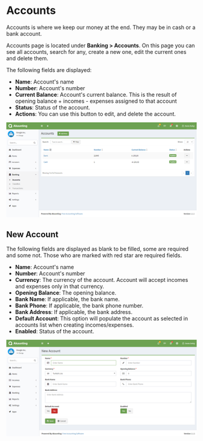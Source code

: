 Accounts
========

Accounts is where we keep our money at the end. They may be in cash or a bank account.

Accounts page is located under **Banking > Accounts**. On this page you can see all accounts, search for any, create a new one, edit the current ones and delete them.

The following fields are displayed:

- **Name**: Account's name
- **Number**: Account's number
- **Current Balance**: Account's current balance. This is the result of opening balance + incomes - expenses assigned to that account
- **Status**: Status of the account.
- **Actions**: You can use this button to edit, and delete the account.

![accounts list](_images/accounts_list.png)

## New Account

The following fields are displayed as blank to be filled, some are required and some not. Those who are marked with red star are required fields.

- **Name**: Account's name
- **Number**: Account's number
- **Currency**: The currency of the account. Account will accept incomes and expenses only in that currency.
- **Opening Balance**: The opening balance.
- **Bank Name**: If applicable, the bank name.
- **Bank Phone**: If applicable, the bank phone number.
- **Bank Address**: If applicable, the bank address.
- **Default Account**: This option will populate the account as selected in accounts list when creating incomes/expenses.
- **Enabled**: Status of the account.

![accounts form](_images/accounts_form.png)

